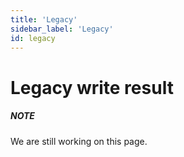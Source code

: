 ```yaml
---
title: 'Legacy'
sidebar_label: 'Legacy'
id: legacy
---
```


Legacy write result
===================

##### NOTE

We are still working on this page.